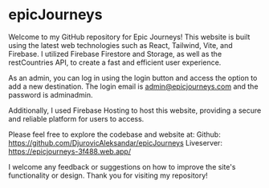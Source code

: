 # epicJourneys

Welcome to my GitHub repository for Epic Journeys! 
This website is built using the latest web technologies such as React, Tailwind, Vite, and Firebase. 
I utilized Firebase Firestore and Storage, as well as the restCountries API, to create a fast and efficient user experience.

As an admin, you can log in using the login button and access the option to add a new destination. 
The login email is admin@epicjourneys.com and the password is adminadmin. 

Additionally, I used Firebase Hosting to host this website, providing a secure and reliable platform for users to access.

Please feel free to explore the codebase and website at:
Github: https://github.com/DjurovicAleksandar/epicJourneys 
Liveserver: https://epicjourneys-3f488.web.app/

I welcome any feedback or suggestions on how to improve the site's functionality or design. Thank you for visiting my repository!
